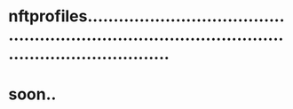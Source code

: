 # nftprofiles..........................................................................................................................
# soon..
